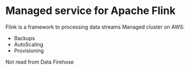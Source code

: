 
# Managed service for Apache Flink

Flink is a framework to processing data streams
Managed cluster on AWS: 
- Backups
- AutoScaling
- Provisioning

Not read from Data Firehose 